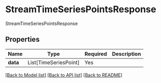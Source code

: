 # StreamTimeSeriesPointsResponse

StreamTimeSeriesPointsResponse

## Properties
| Name | Type | Required | Description |
| ------------ | ------------- | ------------- | ------------- |
**data** | List[TimeSeriesPoint] | Yes |  |


[[Back to Model list]](../../../README.md#models-v2-link) [[Back to API list]](../../../README.md#documentation-for-api-endpoints) [[Back to README]](../../../README.md)
